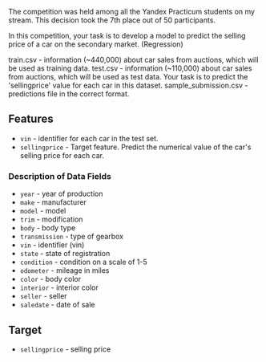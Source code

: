 The competition was held among all the Yandex Practicum students on my stream. This decision took the 7th place out of 50 participants.

In this competition, your task is to develop a model to predict the selling price of a car on the secondary market. (Regression)


train.csv - information (~440,000) about car sales from auctions, which will be used as training data.
test.csv - information (~110,000) about car sales from auctions, which will be used as test data. Your task is to predict the 'sellingprice' value for each car in this dataset.
sample_submission.csv - predictions file in the correct format.

## Features

- `vin` - identifier for each car in the test set.
- `sellingprice` - Target feature. Predict the numerical value of the car's selling price for each car.

### Description of Data Fields

- `year` - year of production
- `make` - manufacturer
- `model` - model
- `trim` - modification
- `body` - body type
- `transmission` - type of gearbox
- `vin` - identifier (vin)
- `state` - state of registration
- `condition` - condition on a scale of 1-5
- `odometer` - mileage in miles
- `color` - body color
- `interior` - interior color
- `seller` - seller
- `saledate` - date of sale

## Target

- `sellingprice` - selling price

